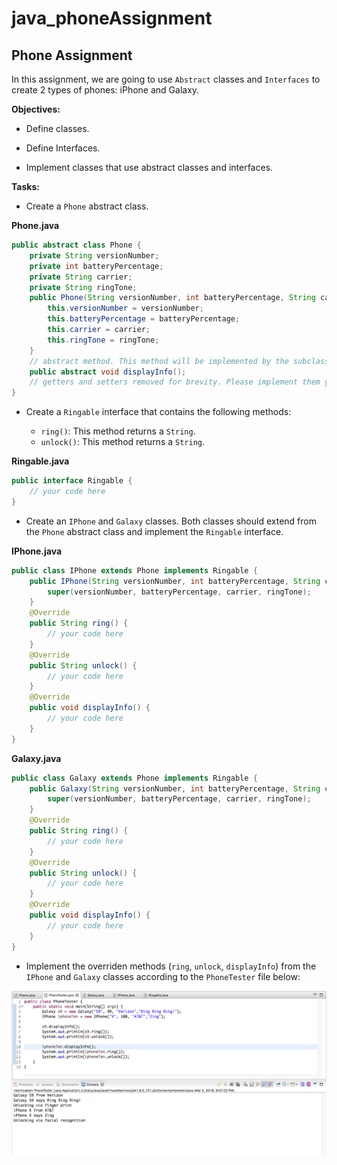 # java_phoneAssignment

## Phone Assignment
In this assignment, we are going to use ```Abstract``` classes and ```Interfaces``` to create 2 types of phones: iPhone and Galaxy.

**Objectives:**

  * Define classes.

  * Define Interfaces.

  * Implement classes that use abstract classes and interfaces.

**Tasks:**

  * Create a ```Phone``` abstract class.

**Phone.java**
```java
public abstract class Phone {
    private String versionNumber;
    private int batteryPercentage;
    private String carrier;
    private String ringTone;
    public Phone(String versionNumber, int batteryPercentage, String carrier, String ringTone){
        this.versionNumber = versionNumber;
        this.batteryPercentage = batteryPercentage;
        this.carrier = carrier;
        this.ringTone = ringTone;
    }
    // abstract method. This method will be implemented by the subclasses
    public abstract void displayInfo();
    // getters and setters removed for brevity. Please implement them yourself
}
```
* Create a ```Ringable``` interface that contains the following methods:

    * ```ring()```: This method returns a ```String```.
    * ```unlock()```: This method returns a ```String```.
    
**Ringable.java**
```java
public interface Ringable {
    // your code here
}
```

* Create an ```IPhone``` and ```Galaxy``` classes. Both classes should extend from the ```Phone``` abstract class and implement the ```Ringable``` interface.

**IPhone.java**
```java
public class IPhone extends Phone implements Ringable {
    public IPhone(String versionNumber, int batteryPercentage, String carrier, String ringTone) {
        super(versionNumber, batteryPercentage, carrier, ringTone);
    }
    @Override
    public String ring() {
        // your code here
    }
    @Override
    public String unlock() {
        // your code here
    }
    @Override
    public void displayInfo() {
        // your code here            
    }
}
```
**Galaxy.java**
```java
public class Galaxy extends Phone implements Ringable {
    public Galaxy(String versionNumber, int batteryPercentage, String carrier, String ringTone) {
        super(versionNumber, batteryPercentage, carrier, ringTone);
    }
    @Override
    public String ring() {
        // your code here
    }
    @Override
    public String unlock() {
        // your code here
    }
    @Override
    public void displayInfo() {
        // your code here            
    }
}
```
* Implement the overriden methods (```ring```, ```unlock```, ```displayInfo```) from the ```IPhone``` and ```Galaxy``` classes according to the ```PhoneTester``` file below:

![assignmentPhoto](/assignment.png)
